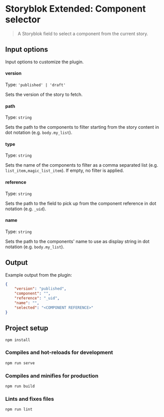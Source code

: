 # Storyblok Extended: Component selector

> A Storyblok field to select a component from the current story.

## Input options

Input options to customize the plugin.

#### version

Type: `'published' | 'draft'`

Sets the version of the story to fetch.

#### path

Type: `string`

Sets the path to the components to filter starting from the story content in dot notation (e.g. `body.my_list`).

#### type

Type: `string`

Sets the name of the components to filter as a comma separated list (e.g. `list_item,magic_list_item`). If empty, no filter is applied.

#### reference

Type: `string`

Sets the path to the field to pick up from the component reference in dot notation (e.g. `_uid`).

#### name

Type: `string`

Sets the path to the components' name to use as display string in dot notation (e.g. `body.my_list`).

## Output

Example output from the plugin:

```JSON
{
	"version": "published",
	"component": "",
	"reference": "_uid",
	"name": "",
	"selected": "<COMPONENT REFERENCE>"
}
```

## Project setup

```
npm install
```

### Compiles and hot-reloads for development

```
npm run serve
```

### Compiles and minifies for production

```
npm run build
```

### Lints and fixes files

```
npm run lint
```
